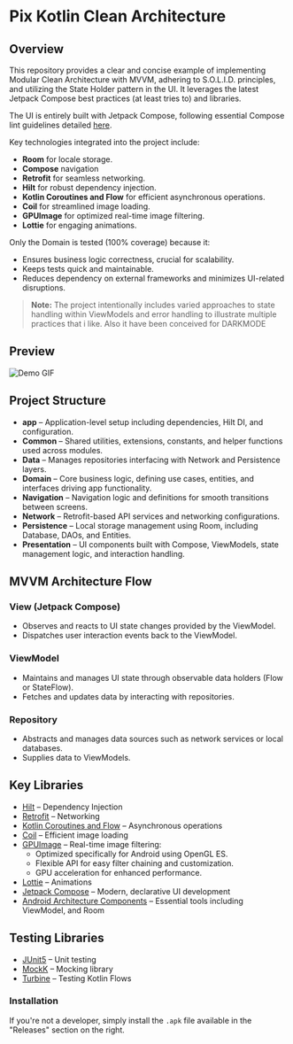 # Pix Kotlin Clean Architecture

## Overview

This repository provides a clear and concise example of implementing Modular Clean Architecture with MVVM, adhering to S.O.L.I.D. principles, and utilizing the State Holder pattern in the UI. It leverages the latest Jetpack Compose best practices (at least tries to) and libraries.

The UI is entirely built with Jetpack Compose, following essential Compose lint guidelines detailed [here](https://slackhq.github.io/compose-lints/rules/).

Key technologies integrated into the project include:

- **Room** for locale storage.
- **Compose** navigation
- **Retrofit** for seamless networking.
- **Hilt** for robust dependency injection.
- **Kotlin Coroutines and Flow** for efficient asynchronous operations.
- **Coil** for streamlined image loading.
- **GPUImage** for optimized real-time image filtering.
- **Lottie** for engaging animations.

Only the Domain is tested (100% coverage) because it:

- Ensures business logic correctness, crucial for scalability.
- Keeps tests quick and maintainable.
- Reduces dependency on external frameworks and minimizes UI-related disruptions.

> **Note:** The project intentionally includes varied approaches to state handling within ViewModels and error handling to illustrate multiple practices that i like. Also it have been conceived for DARKMODE 

## Preview

![Demo GIF](app/src/main/assets/Pixelise_it.gif)

## Project Structure

- **app** – Application-level setup including dependencies, Hilt DI, and configuration.
- **Common** – Shared utilities, extensions, constants, and helper functions used across modules.
- **Data** – Manages repositories interfacing with Network and Persistence layers.
- **Domain** – Core business logic, defining use cases, entities, and interfaces driving app functionality.
- **Navigation** – Navigation logic and definitions for smooth transitions between screens.
- **Network** – Retrofit-based API services and networking configurations.
- **Persistence** – Local storage management using Room, including Database, DAOs, and Entities.
- **Presentation** – UI components built with Compose, ViewModels, state management logic, and interaction handling.

## MVVM Architecture Flow

### View (Jetpack Compose)

- Observes and reacts to UI state changes provided by the ViewModel.
- Dispatches user interaction events back to the ViewModel.

### ViewModel

- Maintains and manages UI state through observable data holders (Flow or StateFlow).
- Fetches and updates data by interacting with repositories.

### Repository

- Abstracts and manages data sources such as network services or local databases.
- Supplies data to ViewModels.

## Key Libraries

- [Hilt](https://dagger.dev/hilt/) – Dependency Injection
- [Retrofit](https://github.com/square/retrofit) – Networking
- [Kotlin Coroutines and Flow](https://github.com/Kotlin/kotlinx.coroutines) – Asynchronous operations
- [Coil](https://github.com/coil-kt/coil) – Efficient image loading
- [GPUImage](https://github.com/cats-oss/android-gpuimage) – Real-time image filtering:
  - Optimized specifically for Android using OpenGL ES.
  - Flexible API for easy filter chaining and customization.
  - GPU acceleration for enhanced performance.
- [Lottie](https://github.com/airbnb/lottie-android) – Animations
- [Jetpack Compose](https://developer.android.com/jetpack/compose) – Modern, declarative UI development
- [Android Architecture Components](https://developer.android.com/topic/libraries/architecture) – Essential tools including ViewModel, and Room

## Testing Libraries

- [JUnit5](https://junit.org/junit5/) – Unit testing
- [MockK](https://mockk.io/) – Mocking library
- [Turbine](https://github.com/cashapp/turbine) – Testing Kotlin Flows

### Installation

If you're not a developer, simply install the `.apk` file available in the "Releases" section on the right.

